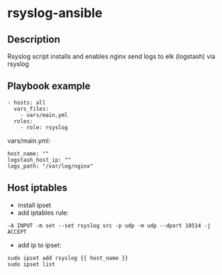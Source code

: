 # rsyslog-ansible

## Description
Rsyslog script installs and enables nginx send logs to elk (logstash) via rsyslog

## Playbook example
```
- hosts: all
  vars_files:
    - vars/main.yml
  roles:
    - role: rsyslog
```
vars/main.yml:
```
host_name: ""
logstash_host_ip: ""
logs_path: "/var/log/nginx"
```

## Host iptables 

* install ipset
* add iptables rule:
```
-A INPUT -m set --set rsyslog src -p udp -m udp --dport 10514 -j ACCEPT
```
* add ip to ipset:
```
sudo ipset add rsyslog {{ host_name }}
sudo ipset list
```
